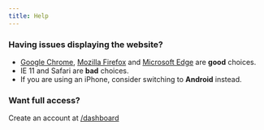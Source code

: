```yaml
---
title: Help
---
```


### Having issues displaying the website?

- [Google Chrome](https://www.google.com/chrome/), [Mozilla Firefox](https://www.mozilla.org/firefox/browsers/) and [Microsoft Edge](https://www.microsoft.com/edge) are **good** choices.
- IE 11 and Safari are **bad** choices.
- If you are using an iPhone, consider switching to **Android** instead.

### Want full access?

Create an account at [/dashboard](/dashboard)
